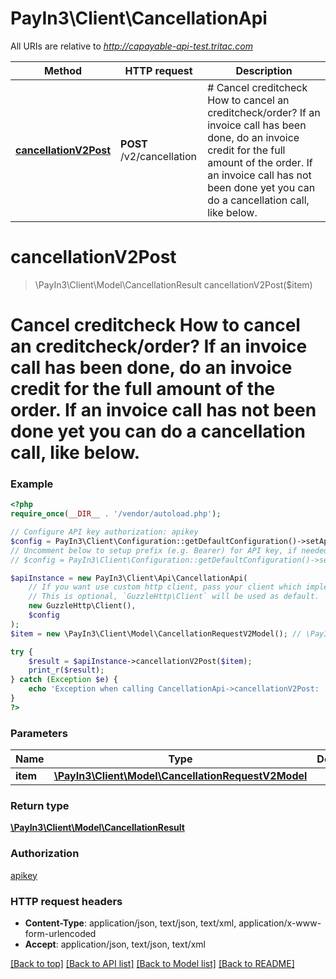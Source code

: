 # PayIn3\Client\CancellationApi

All URIs are relative to *http://capayable-api-test.tritac.com*

Method | HTTP request | Description
------------- | ------------- | -------------
[**cancellationV2Post**](CancellationApi.md#cancellationV2Post) | **POST** /v2/cancellation | # Cancel creditcheck  How to cancel an creditcheck/order? If an invoice call has been done, do an invoice credit for the full amount of the order. If an invoice call has not been done yet you can do a cancellation call, like below.


# **cancellationV2Post**
> \PayIn3\Client\Model\CancellationResult cancellationV2Post($item)

# Cancel creditcheck  How to cancel an creditcheck/order? If an invoice call has been done, do an invoice credit for the full amount of the order. If an invoice call has not been done yet you can do a cancellation call, like below.

### Example
```php
<?php
require_once(__DIR__ . '/vendor/autoload.php');

// Configure API key authorization: apikey
$config = PayIn3\Client\Configuration::getDefaultConfiguration()->setApiKey('apikey', 'YOUR_API_KEY');
// Uncomment below to setup prefix (e.g. Bearer) for API key, if needed
// $config = PayIn3\Client\Configuration::getDefaultConfiguration()->setApiKeyPrefix('apikey', 'Bearer');

$apiInstance = new PayIn3\Client\Api\CancellationApi(
    // If you want use custom http client, pass your client which implements `GuzzleHttp\ClientInterface`.
    // This is optional, `GuzzleHttp\Client` will be used as default.
    new GuzzleHttp\Client(),
    $config
);
$item = new \PayIn3\Client\Model\CancellationRequestV2Model(); // \PayIn3\Client\Model\CancellationRequestV2Model | 

try {
    $result = $apiInstance->cancellationV2Post($item);
    print_r($result);
} catch (Exception $e) {
    echo 'Exception when calling CancellationApi->cancellationV2Post: ', $e->getMessage(), PHP_EOL;
}
?>
```

### Parameters

Name | Type | Description  | Notes
------------- | ------------- | ------------- | -------------
 **item** | [**\PayIn3\Client\Model\CancellationRequestV2Model**](../Model/CancellationRequestV2Model.md)|  |

### Return type

[**\PayIn3\Client\Model\CancellationResult**](../Model/CancellationResult.md)

### Authorization

[apikey](../../README.md#apikey)

### HTTP request headers

 - **Content-Type**: application/json, text/json, text/xml, application/x-www-form-urlencoded
 - **Accept**: application/json, text/json, text/xml

[[Back to top]](#) [[Back to API list]](../../README.md#documentation-for-api-endpoints) [[Back to Model list]](../../README.md#documentation-for-models) [[Back to README]](../../README.md)

